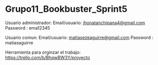 # Grupo11_Bookbuster_Sprint5

Usuario administrador: 
Email/usuario: jhonatanchipana4@gmail.com
Password : ema12345

Usuario comun: 
Email/usuario: matiasezeaguirre@gmail.com
Password : matiasaguirre


Herramienta para orginzar el trabajo: https://trello.com/b/BhqwBW3Y/proyecto
